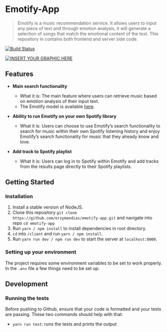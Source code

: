 # Emotify-App

> Emotify is a music recommendation service. It allows users to input any piece of text and through emotion analysis, it will generate a selection of songs that match the emotional content of the text. This repository in contains both frontend and server side code.


[![Build Status](https://travis-ci.org/orzymandias/emotify-app.svg?branch=master)](https://travis-ci.org/orzymandias/emotify-app)

[![INSERT YOUR GRAPHIC HERE](https://i.imgur.com/7TFeVYx.jpg)](https://i.imgur.com/7TFeVYx.jpg)

## Features

- **Main search functionality**
  - What it is: The main feature where users can retrieve music based on emotion analysis of their input text.
  - The Emotify model is available [here](https://github.com/orzymandias/emotify-model).

- **Ability to run Emotify on your own Spotify library**
  - What it is: Users can choose to use Emotify’s search functionality to search for music within their own Spotify listening history and enjoy Emotify’s search functionality for music that they already know and love.

- **Add track to Spotify playlist**
  - What it is: Users can log in to Spotify within Emotify and add tracks from the results page directly to their Spotify playlists.


## Getting Started

### Installation

1. Install a stable version of NodeJS.
2. Clone this repository `git clone https://github.com/orzymandias/emotify-app.git` and navigate into repo `cd emotify-app`
3. Run `yarn / npm install` to install dependencies in root directory.
4. `cd` into `/client` and run `yarn / npm install`.
5. Run `yarn run dev / npm run dev` to start the server at `localhost:8000`.

### Setting up your environment

The project requires some environment variables to be set to work properly. In the `.env` file a few things need to be set up:

## Development

### Running the tests

Before pushing to Github, ensure that your code is formatted and your tests are passing. These two commands should help with that:

- `yarn run test`: runs the tests and prints the output
